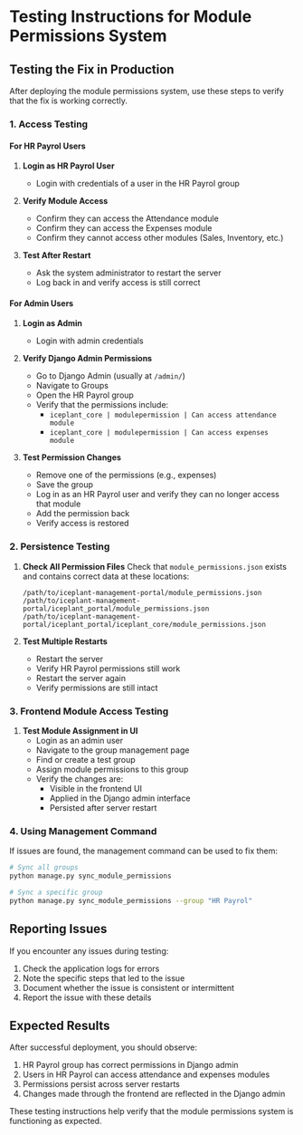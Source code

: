 # Testing Instructions for Module Permissions System

## Testing the Fix in Production

After deploying the module permissions system, use these steps to verify that the fix is working correctly.

### 1. Access Testing

#### For HR Payrol Users

1. **Login as HR Payrol User**
   - Login with credentials of a user in the HR Payrol group

2. **Verify Module Access**
   - Confirm they can access the Attendance module
   - Confirm they can access the Expenses module
   - Confirm they cannot access other modules (Sales, Inventory, etc.)

3. **Test After Restart**
   - Ask the system administrator to restart the server
   - Log back in and verify access is still correct

#### For Admin Users

1. **Login as Admin**
   - Login with admin credentials

2. **Verify Django Admin Permissions**
   - Go to Django Admin (usually at `/admin/`)
   - Navigate to Groups
   - Open the HR Payrol group
   - Verify that the permissions include:
     - `iceplant_core | modulepermission | Can access attendance module`
     - `iceplant_core | modulepermission | Can access expenses module`

3. **Test Permission Changes**
   - Remove one of the permissions (e.g., expenses)
   - Save the group
   - Log in as an HR Payrol user and verify they can no longer access that module
   - Add the permission back
   - Verify access is restored

### 2. Persistence Testing

1. **Check All Permission Files**
   Check that `module_permissions.json` exists and contains correct data at these locations:
   ```
   /path/to/iceplant-management-portal/module_permissions.json
   /path/to/iceplant-management-portal/iceplant_portal/module_permissions.json
   /path/to/iceplant-management-portal/iceplant_portal/iceplant_core/module_permissions.json
   ```

2. **Test Multiple Restarts**
   - Restart the server
   - Verify HR Payrol permissions still work
   - Restart the server again
   - Verify permissions are still intact

### 3. Frontend Module Access Testing

1. **Test Module Assignment in UI**
   - Login as an admin user
   - Navigate to the group management page
   - Find or create a test group
   - Assign module permissions to this group
   - Verify the changes are:
     - Visible in the frontend UI
     - Applied in the Django admin interface
     - Persisted after server restart

### 4. Using Management Command

If issues are found, the management command can be used to fix them:

```bash
# Sync all groups
python manage.py sync_module_permissions

# Sync a specific group
python manage.py sync_module_permissions --group "HR Payrol"
```

## Reporting Issues

If you encounter any issues during testing:

1. Check the application logs for errors
2. Note the specific steps that led to the issue
3. Document whether the issue is consistent or intermittent
4. Report the issue with these details

## Expected Results

After successful deployment, you should observe:

1. HR Payrol group has correct permissions in Django admin
2. Users in HR Payrol can access attendance and expenses modules
3. Permissions persist across server restarts
4. Changes made through the frontend are reflected in the Django admin

These testing instructions help verify that the module permissions system is functioning as expected.
